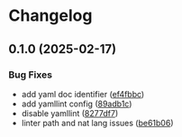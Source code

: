 # Changelog

## 0.1.0 (2025-02-17)


### Bug Fixes

* add yaml doc identifier ([ef4fbbc](https://github.com/nwmcsween/terraform-module-template/commit/ef4fbbc4dddd9bf4fb16fe3d343badb92800920e))
* add yamllint config ([89adb1c](https://github.com/nwmcsween/terraform-module-template/commit/89adb1c6e4887ab803feece2f8049b5ca56449b8))
* disable yamllint ([8277df7](https://github.com/nwmcsween/terraform-module-template/commit/8277df7dfb6871fca3dc79d6c34f9ff60724c3f7))
* linter path and nat lang issues ([be61b06](https://github.com/nwmcsween/terraform-module-template/commit/be61b06d99d567fb8d021e5a4f22b5071894860d))
